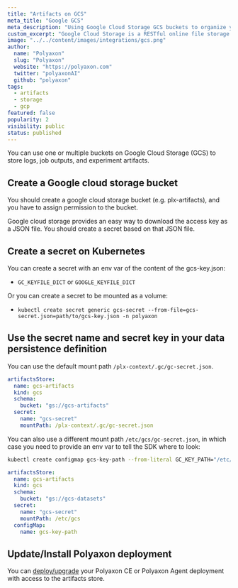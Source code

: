 ```yaml
---
title: "Artifacts on GCS"
meta_title: "Google GCS"
meta_description: "Using Google Cloud Storage GCS buckets to organize your jobs' outputs and experiments' artifacts. Polyaxon allows users to connect to one or multiple buckets on Google Cloud Storage GCS to store job outputs and experiment artifacts."
custom_excerpt: "Google Cloud Storage is a RESTful online file storage web service for storing and accessing data on Google Cloud Platform infrastructure. The service combines the performance and scalability of Google's cloud with advanced security and sharing capabilities."
image: "../../content/images/integrations/gcs.png"
author:
  name: "Polyaxon"
  slug: "Polyaxon"
  website: "https://polyaxon.com"
  twitter: "polyaxonAI"
  github: "polyaxon"
tags: 
  - artifacts
  - storage
  - gcp
featured: false
popularity: 2
visibility: public
status: published
---
```


You can use one or multiple buckets on Google Cloud Storage (GCS) to store logs, job outputs, and experiment artifacts.

## Create a Google cloud storage bucket

You should create a google cloud storage bucket (e.g. plx-artifacts), and you have to assign permission to the bucket.

Google cloud storage provides an easy way to download the access key as a JSON file. You should create a secret based on that JSON file.

## Create a secret on Kubernetes

You can create a secret with an env var of the content of the gcs-key.json:
 * `GC_KEYFILE_DICT` or `GOOGLE_KEYFILE_DICT`
 
Or you can create a secret to be mounted as a volume: 

 * `kubectl create secret generic gcs-secret --from-file=gcs-secret.json=path/to/gcs-key.json -n polyaxon`


## Use the secret name and secret key in your data persistence definition

You can use the default mount path `/plx-context/.gc/gc-secret.json`.

```yaml
artifactsStore:
  name: gcs-artifacts
  kind: gcs
  schema:
    bucket: "gs://gcs-artifacts"
  secret:
    name: "gcs-secret"
    mountPath: /plx-context/.gc/gc-secret.json
```

You can also use a different mount path `/etc/gcs/gc-secret.json`, in which case you need to provide an env var to tell the SDK where to look:

```bash
kubectl create configmap gcs-key-path --from-literal GC_KEY_PATH="/etc/gcs/gcs-secret.json" -n polyaxon
```

```yaml
artifactsStore:
  name: gcs-artifacts
  kind: gcs
  schema:
    bucket: "gs://gcs-datasets"
  secret:
    name: "gcs-secret"
    mountPath: /etc/gcs
  configMap:
    name: gcs-key-path
```

## Update/Install Polyaxon deployment

You can [deploy/upgrade](/docs/setup/) your Polyaxon CE or Polyaxon Agent deployment with access to the artifacts store.
